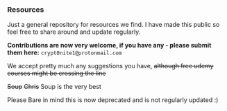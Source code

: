 ### Resources

Just a general repository for resources we find. I have made this public so feel free to share around and update regularly.


**Contributions are now very welcome, if you have any - please submit them here:**
```crypt0nite1@protonmail.com```

We accept pretty much any suggestions you have, ~~although free udemy courses might be crossing the line~~

~~Soup~~ ~~Chris~~ Soup is the very best

Please Bare in mind this is now deprecated and is not regularly updated :)
